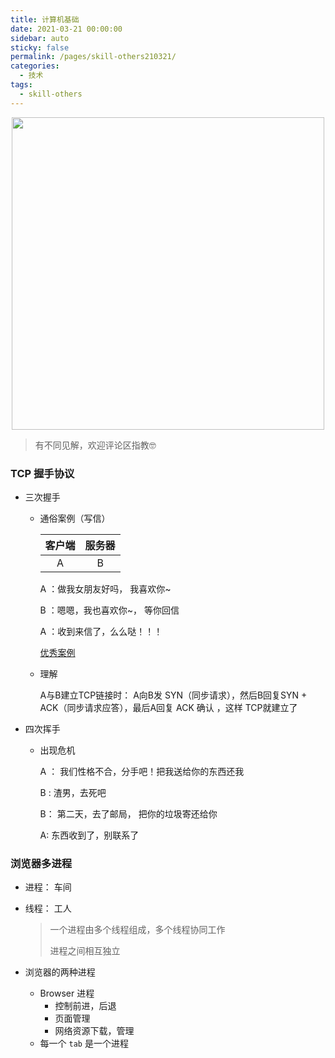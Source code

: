 ```yaml
---
title: 计算机基础
date: 2021-03-21 00:00:00
sidebar: auto
sticky: false
permalink: /pages/skill-others210321/
categories: 
  - 技术
tags: 
  - skill-others
---
```


<p align="center">
  <img width="500" src="https://p18.qhimg.com/dmfd/218_124_/t018174ddccca75b47d.jpg"/>
</p>

> 有不同见解，欢迎评论区指教🤓

<!-- more -->

### TCP 握手协议

- 三次握手

  - 通俗案例（写信）

    | 客户端 | 服务器 |
    | :----: | :----: |
    |   A    |   B    |

    A ：做我女朋友好吗， 我喜欢你~

    B ：嗯嗯，我也喜欢你~， 等你回信

    A ：收到来信了，么么哒！！！

    [优秀案例](https://blog.csdn.net/KevinChone/article/details/124080355)

  - 理解

    A与B建立TCP链接时： A向B发 SYN（同步请求），然后B回复SYN + ACK（同步请求应答），最后A回复 ACK 确认 ，这样 TCP就建立了

- 四次挥手

  - 出现危机

    A ： 我们性格不合，分手吧！把我送给你的东西还我

    B :  渣男，去死吧

    B： 第二天，去了邮局， 把你的垃圾寄还给你

    A:  东西收到了，别联系了



### 浏览器多进程

- 进程： 车间

- 线程： 工人

  > 一个进程由多个线程组成，多个线程协同工作
  >
  > 进程之间相互独立

- 浏览器的两种进程

  - Browser 进程
    - 控制前进，后退
    - 页面管理
    - 网络资源下载，管理
  - 每一个 `tab` 是一个进程
